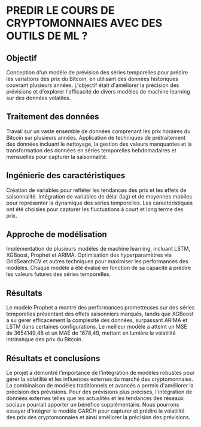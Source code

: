 # PREDIR LE COURS DE CRYPTOMONNAIES AVEC DES OUTILS DE ML ?

## Objectif
Conception d'un modèle de prévision des séries temporelles pour prédire les variations des prix du Bitcoin, en utilisant des données historiques couvrant plusieurs années. L'objectif était d'améliorer la précision des prévisions et d'explorer l'efficacité de divers modèles de machine learning sur des données volatiles.

## Traitement des données
Travail sur un vaste ensemble de données comprenant les prix horaires du Bitcoin sur plusieurs années. Application de techniques de prétraitement des données incluant le nettoyage, la gestion des valeurs manquantes et la transformation des données en séries temporelles hebdomadaires et mensuelles pour capturer la saisonnalité.

## Ingénierie des caractéristiques
Création de variables pour refléter les tendances des prix et les effets de saisonnalité. Intégration de variables de délai (lag) et de moyennes mobiles pour représenter la dynamique des séries temporelles. Les caractéristiques ont été choisies pour capturer les fluctuations à court et long terme des prix.

## Approche de modélisation
Implémentation de plusieurs modèles de machine learning, incluant LSTM, XGBoost, Prophet et ARIMA. Optimisation des hyperparamètres via GridSearchCV et autres techniques pour maximiser les performances des modèles. Chaque modèle a été évalué en fonction de sa capacité à prédire les valeurs futures des séries temporelles.

## Résultats
Le modèle Prophet a montré des performances prometteuses sur des séries temporelles présentant des effets saisonniers marqués, tandis que XGBoost a su gérer efficacement la complexité des données, surpassant ARIMA et LSTM dans certaines configurations. Le meilleur modèle a atteint un MSE de 3654149,48 et un MAE de 1678,49, mettant en lumière la volatilité intrinsèque des prix du Bitcoin.

## Résultats et conclusions
Le projet a démontré l'importance de l'intégration de modèles robustes pour gérer la volatilité et les influences externes du marché des cryptomonnaies. La combinaison de modèles traditionnels et avancés a permis d'améliorer la précision des prévisions. Pour des prévisions plus précises, l'intégration de données externes telles que les actualités et les tendances des réseaux sociaux pourrait apporter un bénéfice supplémentaire.
Nous pourrons essayer d'intégrer le modèle GARCH pour capturer et prédire la volatilité des prix des cryptomonnaies et ainsi améliorer la précision des prévisions.






